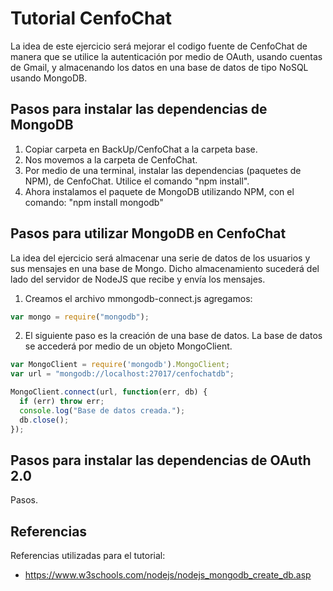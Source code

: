 # Tutorial CenfoChat

La idea de este ejercicio será mejorar el codigo fuente de CenfoChat de manera que se utilice la autenticación
por medio de OAuth, usando cuentas de Gmail, y almacenando los datos en una base de datos de tipo NoSQL usando MongoDB.

## Pasos para instalar las dependencias de MongoDB

1) Copiar carpeta en BackUp/CenfoChat a la carpeta base.
2) Nos movemos a la carpeta de CenfoChat.
3) Por medio de una terminal, instalar las dependencias (paquetes de NPM), de CenfoChat. Utilice el comando "npm install".
4) Ahora instalamos el paquete de MongoDB utilizando NPM, con el comando: "npm install mongodb"

## Pasos para utilizar MongoDB en CenfoChat

La idea del ejercicio será almacenar una serie de datos de los usuarios y sus mensajes en una base de Mongo. Dicho almacenamiento sucederá del lado del servidor de NodeJS que recibe y envía los mensajes.

1) Creamos el archivo mmongodb-connect.js agregamos:

```javascript
var mongo = require("mongodb");
```

2) El siguiente paso es la creación de una base de datos. La base de datos se accederá por medio de un objeto MongoClient.

```javascript
var MongoClient = require('mongodb').MongoClient;
var url = "mongodb://localhost:27017/cenfochatdb";

MongoClient.connect(url, function(err, db) {
  if (err) throw err;
  console.log("Base de datos creada.");
  db.close();
});
```

## Pasos para instalar las dependencias de OAuth 2.0

Pasos.

## Referencias

Referencias utilizadas para el tutorial:
* https://www.w3schools.com/nodejs/nodejs_mongodb_create_db.asp
